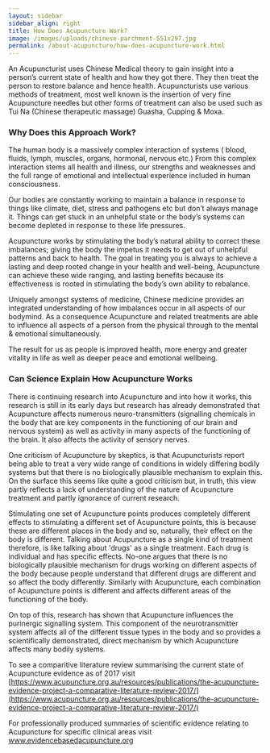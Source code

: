 ```yaml
---
layout: sidebar
sidebar_align: right
title: How Does Acupuncture Work?
image: /images/uploads/chinese-parchment-551x297.jpg
permalink: /about-acupuncture/how-does-acupuncture-work.html
---
```


An Acupuncturist uses Chinese Medical theory to gain insight into a person’s current state of health and how they got there. They then treat the person to restore balance and hence health. Acupuncturists use various methods of treatment, most well known is the insertion of very fine Acupuncture needles but other forms of treatment can also be used such as Tui Na (Chinese therapeutic massage) Guasha, Cupping & Moxa.

### Why Does this Approach Work?
The human body is a massively complex interaction of systems ( blood, fluids, lymph, muscles, organs, hormonal, nervous etc.) From this complex interaction stems all health and illness, our strengths and weaknesses and the full range of emotional and intellectual experience included in human consciousness.

Our bodies are constantly working to maintain a balance in response to things like climate, diet, stress and pathogens etc but don’t always manage it. Things can get stuck in an unhelpful state or the body’s systems can become depleted in response to these life pressures.

Acupuncture works by stimulating the body’s natural ability to correct these imbalances; giving the body the impetus it needs to get out of unhelpful patterns and back to health. The goal in treating you is always to achieve a lasting and deep rooted change in your health and well-being, Acupuncture can achieve these wide ranging, and lasting benefits because its effectiveness is rooted in stimulating the body’s own ability to rebalance.

Uniquely amongst systems of medicine, Chinese medicine provides an integrated understanding of how imbalances occur in all aspects of our bodymind. As a consequence Acupuncture and related treatments are able to influence all aspects of a person from the physical through to the mental & emotional simultaneously.

The result for us as people is improved health, more energy and greater vitality in life as well as deeper peace and emotional wellbeing.

### Can Science Explain How Acupuncture Works

There is continuing research into Acupuncture and into how it works, this research is still in its early days but research has already demonstrated that Acupuncture affects numerous neuro-transmitters (signalling chemicals in the body that are key components in the functioning of our brain and nervous system) as well as activity in many aspects of the functioning of the brain. It also affects the activity of sensory nerves.

One criticism of Acupuncture by skeptics, is that Acupuncturists report being able to treat a very wide range of conditions in widely differing bodily systems but that there is no biologically plausible mechanism to explain this. On the surface this seems like quite a good criticism but, in truth, this view partly reflects a lack of understanding of the nature of Acupuncture treatment and partly ignorance of current research.

Stimulating one set of Acupuncture points produces completely different effects to stimulating a different set of Acupuncture points, this is because these are different places in the body and so, naturally, their effect on the body is different. Talking about Acupuncture as a single kind of treatment therefore, is like talking about 'drugs' as a single treatment. Each drug is individual and has specific effects. No-one argues that there is no biologically plausible mechanism for drugs working on different aspects of the body because people understand that different drugs are different and so affect the body differently. Similarly with Acupuncture, each combination of Acupuncture points is different and affects different areas of the functioning of the body.

On top of this, research has shown that Acupuncture influences the purinergic signalling system.  This component of the neurotransmitter system affects all of the different tissue types in the body and so provides a scientifically demonstrated, direct mechanism by which Acupuncture affects many bodily systems.



To see a comparitive literature review summarising the current state of Acupuncture evidence as of 2017 visit [https://www.acupuncture.org.au/resources/publications/the-acupuncture-evidence-project-a-comparative-literature-review-2017/](https://www.acupuncture.org.au/resources/publications/the-acupuncture-evidence-project-a-comparative-literature-review-2017/)

For professionally produced summaries of scientific evidence relating to Acupuncture for specific clinical areas visit www.evidencebasedacupuncture.org


